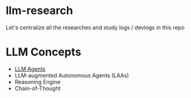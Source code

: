 # llm-research

Let's centralize all the researches and study logs / devlogs in this repo

# LLM Concepts

- [LLM Agents](https://www.ionio.ai/blog/what-is-llm-agent-ultimate-guide-to-llm-agent-with-technical-breakdown#:~:text=An%20LLM%20agent%20is%20an,display%20a%20degree%20of%20autonomy.)
- LLM-augmented Autonomous Agents (LAAs)
- Reasoning Engine
- Chain-of-Thought
